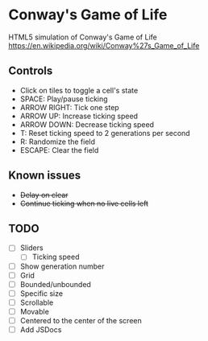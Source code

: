# Conway's Game of Life
HTML5 simulation of Conway's Game of Life
https://en.wikipedia.org/wiki/Conway%27s_Game_of_Life
## Controls
 * Click on tiles to toggle a cell's state
 * SPACE: Play/pause ticking
 * ARROW RIGHT: Tick one step
 * ARROW UP: Increase ticking speed
 * ARROW DOWN: Decrease ticking speed
 * T: Reset ticking speed to 2 generations per second
 * R: Randomize the field
 * ESCAPE: Clear the field
## Known issues
 * ~~Delay on clear~~
 * ~~Continue ticking when no live cells left~~
## TODO
 - [ ] Sliders
   - [ ] Ticking speed
 - [ ] Show generation number
 - [ ]  Grid
   - [ ] Bounded/unbounded
   - [ ] Specific size
   - [ ] Scrollable
   - [ ] Movable
   - [ ] Centered to the center of the screen
 - [ ] Add JSDocs
